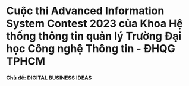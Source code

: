 # Cuộc thi Advanced Information System Contest 2023 của Khoa Hệ thống thông tin quản lý Trường Đại học Công nghệ Thông tin - ĐHQG TPHCM
**Chủ đề: DIGITAL BUSINESS IDEAS**
